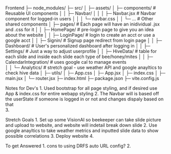 Frontend
├─ node_modules/
├─ src/
│  ├─ assets/
│  ├─ components/                    # Reusable UI components
│  │  ├─ Navbar/
│  │  │  ├─ Navbar.jsx               # Navbar component for logged-in users
│  │  │  └─ navbar.css
│  │  └─ ...                         # Other shared components
│  ├─ pages/                         # Each page will have an inidividual .jsx and .css for it
│  │  ├─ HomePage/                   # pre-login page to give you an idea about the website
│  │  ├─ LoginPage/                  # login to create an acct or use a google acct
│  │  ├─ Signin/                     # Signup page redirect from login page
│  │  ├─ Dashboard/                  # User's personalized dashboard after logging in
│  │  ├─ Settings/                   # Just a way to adjust userprofile 
│  │  ├─ HiveData/                   # table for each slide and inside each slide each type of bee/honey/mites
│  │  ├─ CalendarIntegration/        # uses google cal to manage events  
│  │  └─ Analytics/                  # stretch goal - use weather API and google anayltics to check hive data
│  ├─ utils/
│  ├─ App.css
│  ├─ App.jsx
│  ├─ index.css
│  ├─ main.jsx 
│  └─ router.jsx
├─ index.html
├─ package.json
├─ vite.config.js


Notes for Dev's
    1. Used bootstrap for all page styling, and if desired use App & index.css for entire webapp styling 
    2. The Navbar will is based off the userState if someone is logged in or not and changes dispaly based on that  
    3. 

Stretch Goals
    1. Set up some VisionAI so beekeeper can take slide picture and upload to website, and website will indetail break down slide
    2. Use google anayltics to take weather metrics and inputted slide data to show possible correlations 
    3. Deploy website
    4.   

To get Answered
    1. cons to using DRFS auto URL config?
    2. 